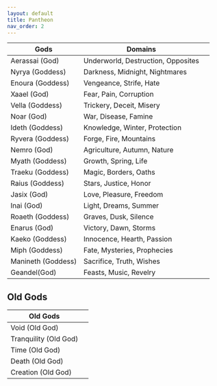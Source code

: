 ```yaml
---
layout: default
title: Pantheon
nav_order: 2
---
```


| Gods                 | Domains                            |     |
| -------------------- | ---------------------------------- | --- |
| Aerassai (God)    | Underworld, Destruction, Opposites |     |
| Nyrya (Goddess)   | Darkness, Midnight, Nightmares     |     |
| Enoura (Goddess)  | Vengeance, Strife, Hate            |     |
| Xaael (God)       | Fear, Pain, Corruption             |     |
| Vella (Goddess)   | Trickery, Deceit, Misery           |     |
| Noar (God)        | War, Disease, Famine               |     |
| Ideth (Goddess)   | Knowledge, Winter, Protection      |     |
| Ryvera (Goddess)  | Forge, Fire, Mountains             |     |
| Nemro (God)       | Agriculture, Autumn, Nature        |     |
| Myath (Goddess)   | Growth, Spring, Life               |     |
| Traeku (Goddess)  | Magic, Borders, Oaths              |     |
| Raius (Goddess)   | Stars, Justice, Honor              |     |
| Jasix (God)       | Love, Pleasure, Freedom            |     |
| Inai (God)        | Light, Dreams, Summer              |     |
| Roaeth (Goddess)  | Graves, Dusk, Silence              |     |
| Enarus (God)      | Victory, Dawn, Storms              |     |
| Kaeko (Goddess)   | Innocence, Hearth, Passion         |     |
| Miph (Goddess)    | Fate, Mysteries, Prophecies        |     |
| Manineth (Goddess)| Sacrifice, Truth, Wishes          |     |
| Geandel(God)      | Feasts, Music, Revelry             |     |





## Old Gods
| Old Gods                  |     |
| ------------------------- | --- |
| Void (Old God)       |     |
| Tranquility (Old God)|     |
| Time (Old God)       |     |
| Death (Old God)      |     |
| Creation (Old God)   |     |
